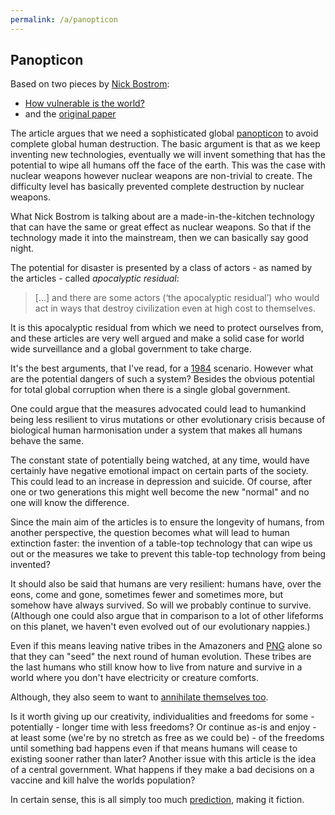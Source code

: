 ```yaml
---
permalink: /a/panopticon
---
```


## Panopticon

Based on two pieces by [Nick Bostrom](https://nickbostrom.com/):

- [How vulnerable is the world?](https://aeon.co/essays/none-of-our-technologies-has-managed-to-destroy-humanity-yet)
- and the [original paper](https://onlinelibrary.wiley.com/doi/full/10.1111/1758-5899.12718)

The article argues that we need a sophisticated global [panopticon](https://en.wikipedia.org/wiki/Panopticon) to avoid complete global human destruction. The basic argument is that as we keep inventing new technologies, eventually we will invent something that has the potential to wipe all humans off the face of the earth. This was the case with nuclear weapons however nuclear weapons are non-trivial to create. The difficulty level has basically prevented complete destruction by nuclear weapons.

What Nick Bostrom is talking about are a made-in-the-kitchen technology that can have the same or great effect as nuclear weapons. So that if the technology made it into the mainstream, then we can basically say good night.

The potential for disaster is presented by a class of actors - as named by the articles - called *apocalyptic residual*:

> [...] and there are some actors (‘the apocalyptic residual’) who would act in ways that destroy civilization even at high cost to themselves.

It is this apocalyptic residual from which we need to protect ourselves from,  and these articles are very well argued and make a solid case for world wide surveillance and a global government to take charge.

It's the best arguments, that I've read, for a [1984](https://en.wikipedia.org/wiki/Nineteen_Eighty-Four) scenario. However what are the potential dangers of such a system? Besides the obvious potential for total global corruption when there is a single global government.

One could argue that the measures advocated could lead to humankind being less resilient to virus mutations or other evolutionary crisis because of biological human harmonisation under a system that makes all humans behave the same.

The constant state of potentially being watched, at any time, would have certainly have negative emotional impact on certain parts of the society. This could lead to an increase in depression and suicide. Of course, after one or two generations this might well become the new "normal" and no one will know the difference.

Since the main aim of the articles is to ensure the longevity of humans,  from another perspective, the question becomes what will lead to human extinction faster: the invention of a table-top technology that can wipe us out or the measures we take to prevent this table-top technology from being invented?

It should also be said that humans are very resilient: humans have, over the eons, come and gone, sometimes fewer and sometimes more, but somehow have always survived. So will we probably continue to survive. (Although one could also argue that in comparison to a lot of other lifeforms on this planet, we haven't even evolved out of our evolutionary nappies.)

Even if this means leaving native tribes in the Amazoners and [PNG](https://en.wikipedia.org/wiki/Papua_New_Guinea) alone so that they can "seed" the next round of human evolution. These tribes are the last humans who still know how to live from nature and survive in a world where you don't have electricity or creature comforts. 

Although, they also seem to want to [annihilate themselves too](https://www.theguardian.com/world/2021/feb/27/tribal-conflict-worsens-in-papua-new-guinea-as-firearms-rewrite-the-rules). 

Is it worth giving up our creativity, individualities and freedoms for some - potentially - longer time with less freedoms? Or continue as-is and enjoy - at least some (we're by no stretch as free as we could be) - of the freedoms until something bad happens even if that means humans will cease to existing sooner rather than later? Another issue with this article is the idea of a central government. What happens if they make a bad decisions on a vaccine and kill halve the worlds population? 

In certain sense, this is all simply too much [prediction](/w/predictions), making it fiction.
